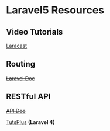 # Laravel5 Resources

## Video Tutorials

[Laracast](https://laracasts.com/series/laravel-5-fundamentals/episodes/1)

## Routing

~~[Laravel Doc](https://laravel.com/docs/master/routing)~~

## RESTful API

~~[API Doc](https://laravel.com/docs/5.2/controllers#restful-resource-controllers)~~

[TutsPlus](http://code.tutsplus.com/tutorials/laravel-4-a-start-at-a-restful-api-updated--net-29785) **(Laravel 4)**
